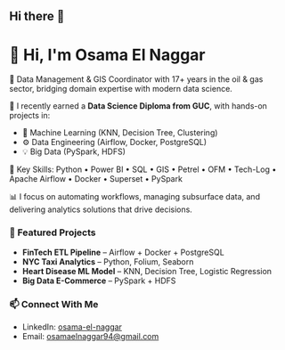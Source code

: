 ## Hi there 👋
# 👋 Hi, I'm Osama El Naggar

🚀 Data Management & GIS Coordinator with 17+ years in the oil & gas sector, bridging domain expertise with modern data science.

🧠 I recently earned a **Data Science Diploma from GUC**, with hands-on projects in:
- 🧪 Machine Learning (KNN, Decision Tree, Clustering)
- ⚙️ Data Engineering (Airflow, Docker, PostgreSQL)
- 💡 Big Data (PySpark, HDFS)

💼 Key Skills:
Python • Power BI • SQL • GIS • Petrel • OFM • Tech-Log • Apache Airflow • Docker • Superset • PySpark

📊 I focus on automating workflows, managing subsurface data, and delivering analytics solutions that drive decisions.

### 📌 Featured Projects
- **FinTech ETL Pipeline** – Airflow + Docker + PostgreSQL
- **NYC Taxi Analytics** – Python, Folium, Seaborn
- **Heart Disease ML Model** – KNN, Decision Tree, Logistic Regression
- **Big Data E-Commerce** – PySpark + HDFS

### 📫 Connect With Me
- LinkedIn: [osama-el-naggar](https://www.linkedin.com/in/osama-el-naggar)
- Email: osamaelnaggar94@gmail.com

<!--
**Osamaelnaggar/Osamaelnaggar** is a ✨ _special_ ✨ repository because its `README.md` (this file) appears on your GitHub profile.

Here are some ideas to get you started:

- 🔭 I’m currently working on ...
- 🌱 I’m currently learning ...
- 👯 I’m looking to collaborate on ...
- 🤔 I’m looking for help with ...
- 💬 Ask me about ...
- 📫 How to reach me: ...
- 😄 Pronouns: ...
- ⚡ Fun fact: ...
-->
